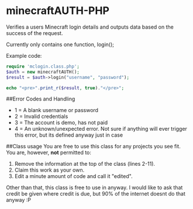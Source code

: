 # minecraftAUTH-PHP
Verifies a users Minecraft login details and outputs data based on the success of the request.

Currently only contains one function, login();

Example code:

```php
require 'mclogin.class.php';
$auth = new minecraftAUTH();
$result = $auth->login("username", "password");

echo "<pre>".print_r($result, true)."</pre>";
```

##Error Codes and Handling
* 1 = A blank username or password
* 2 = Invalid credentials
* 3 = The account is demo, has not paid
* 4 = An unknown/unexpected error. Not sure if anything will ever trigger this error, but its defined anyway just in case

##Class usage
You are free to use this class for any projects you see fit. You are, however, **not** permitted to:

1. Remove the information at the top of the class (lines 2-11).
2. Claim this work as your own.
3. Edit a minute amount of code and call it "edited".

Other than that, this class is free to use in anyway. I would like to ask that credit be given where credit is due, but 90% of the internet doesnt do that anyway :P
